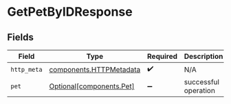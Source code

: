 # GetPetByIDResponse


## Fields

| Field                                                              | Type                                                               | Required                                                           | Description                                                        |
| ------------------------------------------------------------------ | ------------------------------------------------------------------ | ------------------------------------------------------------------ | ------------------------------------------------------------------ |
| `http_meta`                                                        | [components.HTTPMetadata](../../models/components/httpmetadata.md) | :heavy_check_mark:                                                 | N/A                                                                |
| `pet`                                                              | [Optional[components.Pet]](../../models/components/pet.md)         | :heavy_minus_sign:                                                 | successful operation                                               |